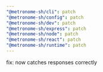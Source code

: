 ```yaml
---
"@metronome-sh/cli": patch
"@metronome-sh/config": patch
"@metronome-sh/dev": patch
"@metronome-sh/express": patch
"@metronome-sh/node": patch
"@metronome-sh/react": patch
"@metronome-sh/runtime": patch
---
```


fix: now catches responses correctly
